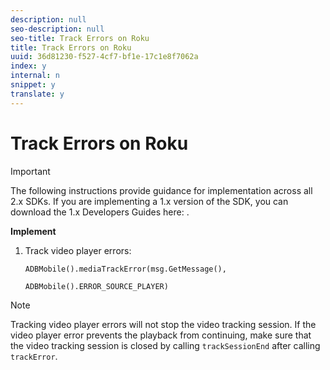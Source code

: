 ```yaml
---
description: null
seo-description: null
seo-title: Track Errors on Roku
title: Track Errors on Roku
uuid: 36d81230-f527-4cf7-bf1e-17c1e8f7062a
index: y
internal: n
snippet: y
translate: y
---
```


# Track Errors on Roku

>[!IMPORTANT]
>
>The following instructions provide guidance for implementation across all 2.x SDKs. If you are implementing a 1.x version of the SDK, you can download the 1.x Developers Guides here: [](../../sdk-implement/download-sdks.md).

**Implement**

1. Track video player errors: 

   ```
   ADBMobile().mediaTrackError(msg.GetMessage(),
                                        ADBMobile().ERROR_SOURCE_PLAYER)
   ```

>[!NOTE]
>
>Tracking video player errors will not stop the video tracking session. If the video player error prevents the playback from continuing, make sure that the video tracking session is closed by calling `trackSessionEnd` after calling `trackError`.

